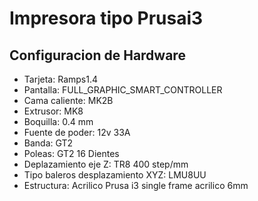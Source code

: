 # Impresora tipo Prusai3

## Configuracion de Hardware

* Tarjeta: Ramps1.4 
* Pantalla: FULL_GRAPHIC_SMART_CONTROLLER
* Cama caliente: MK2B
* Extrusor: MK8
* Boquilla: 0.4 mm
* Fuente de poder: 12v 33A
* Banda: GT2
* Poleas: GT2 16 Dientes
* Deplazamiento eje Z: TR8 400 step/mm
* Tipo baleros desplazamiento XYZ: LMU8UU
* Estructura: Acrilico Prusa i3 single frame acrilico 6mm

